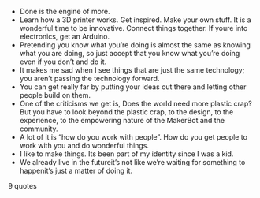  - Done is the engine of more.
 - Learn how a 3D printer works. Get inspired. Make your own stuff. It is a wonderful time to be innovative. Connect things together. If youre into electronics, get an Arduino.
 - Pretending you know what you’re doing is almost the same as knowing what you are doing, so just accept that you know what you’re doing even if you don’t and do it.
 - It makes me sad when I see things that are just the same technology; you aren’t passing the technology forward.
 - You can get really far by putting your ideas out there and letting other people build on them.
 - One of the criticisms we get is, Does the world need more plastic crap? But you have to look beyond the plastic crap, to the design, to the experience, to the empowering nature of the MakerBot and the community.
 - A lot of it is “how do you work with people”. How do you get people to work with you and do wonderful things.
 - I like to make things. Its been part of my identity since I was a kid.
 - We already live in the futureit’s not like we’re waiting for something to happenit’s just a matter of doing it.

9 quotes